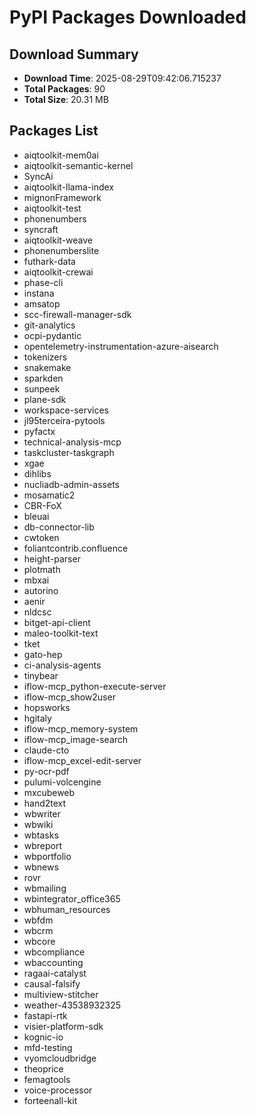# PyPI Packages Downloaded

## Download Summary
- **Download Time**: 2025-08-29T09:42:06.715237
- **Total Packages**: 90
- **Total Size**: 20.31 MB

## Packages List
- aiqtoolkit-mem0ai
- aiqtoolkit-semantic-kernel
- SyncAi
- aiqtoolkit-llama-index
- mignonFramework
- aiqtoolkit-test
- phonenumbers
- syncraft
- aiqtoolkit-weave
- phonenumberslite
- futhark-data
- aiqtoolkit-crewai
- phase-cli
- instana
- amsatop
- scc-firewall-manager-sdk
- git-analytics
- ocpi-pydantic
- opentelemetry-instrumentation-azure-aisearch
- tokenizers
- snakemake
- sparkden
- sunpeek
- plane-sdk
- workspace-services
- jl95terceira-pytools
- pyfactx
- technical-analysis-mcp
- taskcluster-taskgraph
- xgae
- dihlibs
- nucliadb-admin-assets
- mosamatic2
- CBR-FoX
- bleuai
- db-connector-lib
- cwtoken
- foliantcontrib.confluence
- height-parser
- plotmath
- mbxai
- autorino
- aenir
- nldcsc
- bitget-api-client
- maleo-toolkit-text
- tket
- gato-hep
- ci-analysis-agents
- tinybear
- iflow-mcp_python-execute-server
- iflow-mcp_show2user
- hopsworks
- hgitaly
- iflow-mcp_memory-system
- iflow-mcp_image-search
- claude-cto
- iflow-mcp_excel-edit-server
- py-ocr-pdf
- pulumi-volcengine
- mxcubeweb
- hand2text
- wbwriter
- wbwiki
- wbtasks
- wbreport
- wbportfolio
- wbnews
- rovr
- wbmailing
- wbintegrator_office365
- wbhuman_resources
- wbfdm
- wbcrm
- wbcore
- wbcompliance
- wbaccounting
- ragaai-catalyst
- causal-falsify
- multiview-stitcher
- weather-43538932325
- fastapi-rtk
- visier-platform-sdk
- kognic-io
- mfd-testing
- vyomcloudbridge
- theoprice
- femagtools
- voice-processor
- forteenall-kit
